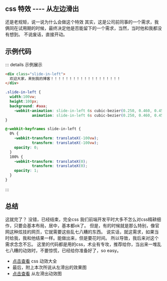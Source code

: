 ## css 特效 ---- 从左边滑出

还是老规矩，说一说为什么会做这个特效
其实，这是公司前同事的一个需求，我俩同在试用期的时候，最终决定他是否能留下的一个需求，当然，当时他和我都没有想到。
不说废话，直接开动。

## 示例代码

::: details 示例展示
```html
<div class="slide-in-left">
  欢迎大家，来到我的博客！！！！！！！！！！！！！！！！！！！
</div>
```
```css
.slide-in-left {
  width:100vw;
  height:100px;
  background: #aaa;
	-webkit-animation: slide-in-left 6s cubic-bezier(0.250, 0.460, 0.450, 0.940) both;
	        animation: slide-in-left 6s cubic-bezier(0.250, 0.460, 0.450, 0.940) both;
}

@-webkit-keyframes slide-in-left {
  0% {
    -webkit-transform: translateX(-100vw);
            transform: translateX(-100vw);
    opacity: 0;
  }
  100% {
    -webkit-transform: translateX(0);
            transform: translateX(0);
    opacity: 1;
  }
}
```
:::

## 总结
这就完了？
没错，已经结束，完全css
我们前端开发平时大多不怎么对css精耕细作，只要会基本布局，居中，基本都ok了。
但是，有的时候就是那么特别，像官网这种炫技的网页，它就需要这些乱七八糟的东西。
说实话，就这需求，如果当时给我，我和他结果一样。能做出来，但是要花时间。
所以导致，我后来对这个需求念念不忘。
这里的代码都是用的css，术业有专攻，推荐给你，当出来一堆乱七八糟的动效时，不要惊慌，已经给你准备好了，so easy。
* [点击查看](https://animista.net/play/basic/rotate-90/rotate-90-top-cw) css 动效大全
* 最后，附上本次所说从左滑出的效果图
* [点击查看](http://js.jirengu.com/wogaroteqo/22/)  从左滑出动效图


